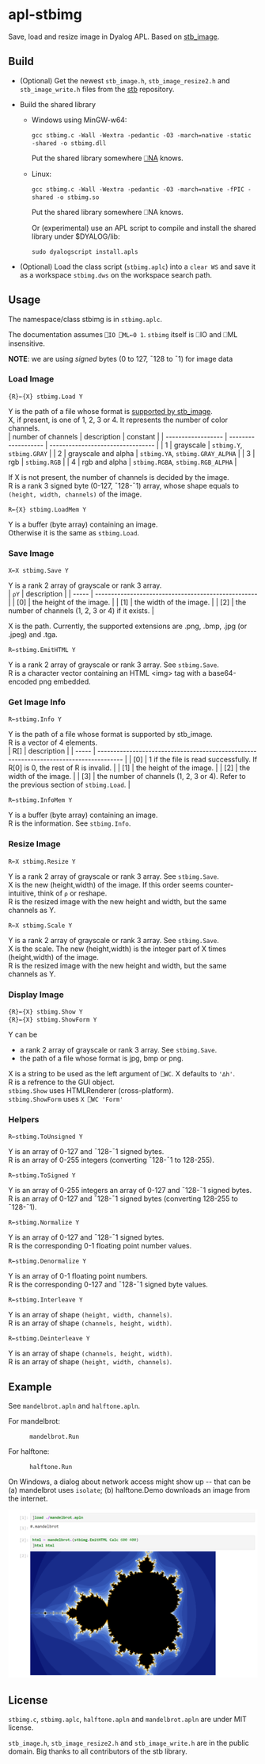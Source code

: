 # apl-stbimg
Save, load and resize image in Dyalog APL. Based on [stb_image](https://github.com/nothings/stb).

## Build
- (Optional) Get the newest `stb_image.h`, `stb_image_resize2.h` and `stb_image_write.h` files from the [stb](https://github.com/nothings/stb) repository.
- Build the shared library

  - Windows using MinGW-w64:
    ```
    gcc stbimg.c -Wall -Wextra -pedantic -O3 -march=native -static -shared -o stbimg.dll
    ```
    Put the shared library somewhere [⎕NA](https://help.dyalog.com/18.2/Content/Language/System%20Functions/na.htm) knows.
  
  - Linux:
    ```
    gcc stbimg.c -Wall -Wextra -pedantic -O3 -march=native -fPIC -shared -o stbimg.so
    ```
    Put the shared library somewhere ⎕NA knows.
    
    Or (experimental) use an APL script to compile and install the shared library under $DYALOG/lib:
    ```
    sudo dyalogscript install.apls
    ```

- (Optional) Load the class script (`stbimg.aplc`) into a `clear WS` and save it as a workspace `stbimg.dws` on the workspace search path.

## Usage
The namespace/class stbimg is in `stbimg.aplc`.

The documentation assumes ```⎕IO ⎕ML←0 1```. `stbimg` itself is ⎕IO and ⎕ML insensitive. 

**NOTE**: we are using _signed_ bytes (0 to 127, ¯128 to ¯1) for image data

### Load Image

```apl
{R}←{X} stbimg.Load Y
```
Y is the path of a file whose format is [supported by stb_image](https://github.com/nothings/stb/blob/master/stb_image.h#L19).  
X, if present, is one of 1, 2, 3 or 4. It represents the number of color channels.  
| number of channels | description         | constant                          |
| ------------------ | ------------------- | --------------------------------- |
| 1                  | grayscale           | `stbimg.Y`, `stbimg.GRAY`         |
| 2                  | grayscale and alpha | `stbimg.YA`, `stbimg.GRAY_ALPHA`  |
| 3                  | rgb                 | `stbimg.RGB`                      |
| 4                  | rgb and alpha       | `stbimg.RGBA`, `stbimg.RGB_ALPHA` |

If X is not present, the number of channels is decided by the image.  
R is a rank 3 signed byte (0-127, ¯128-¯1) array, whose shape equals to `(height, width, channels)` of the image.

```apl
R←{X} stbimg.LoadMem Y
```
Y is a buffer (byte array) containing an image.  
Otherwise it is the same as `stbimg.Load`. 

### Save Image

```apl
X←X stbimg.Save Y
```
Y is a rank 2 array of grayscale or rank 3 array.  
| `⍴Y`  | description                                         |
| ----- | --------------------------------------------------- |
| \[0\] | the height of the image.                            |
| \[1\] | the width of the image.                             |
| \[2\] | the number of channels (1, 2, 3 or 4) if it exists. |

X is the path. Currently, the supported extensions are .png, .bmp, .jpg (or .jpeg) and .tga.

```apl
R←stbimg.EmitHTML Y
```
Y is a rank 2 array of grayscale or rank 3 array. See `stbimg.Save`.  
R is a character vector containing an HTML \<img\> tag with a base64-encoded png embedded.

### Get Image Info

```apl
R←stbimg.Info Y
```
Y is the path of a file whose format is supported by stb_image.  
R is a vector of 4 elements.  
| R\[\] | description                                                                            |
| ----- | -------------------------------------------------------------------------------------- |
| \[0\] | 1 if the file is read successfully. If R\[0\] is 0, the rest of R is invalid.          |
| \[1\] | the height of the image.                                                               |
| \[2\] | the width of the image.                                                                |
| \[3\] | the number of channels (1, 2, 3 or 4). Refer to the previous section of `stbimg.Load`. |

```apl
R←stbimg.InfoMem Y
```
Y is a buffer (byte array) containing an image.  
R is the information. See `stbimg.Info`.

### Resize Image

```apl
R←X stbimg.Resize Y
```
Y is a rank 2 array of grayscale or rank 3 array. See `stbimg.Save`.  
X is the new (height,width) of the image. If this order seems counter-intuitive, think of `⍴` or reshape.  
R is the resized image with the new height and width, but the same channels as Y.

```apl
R←X stbimg.Scale Y
```
Y is a rank 2 array of grayscale or rank 3 array. See `stbimg.Save`.  
X is the scale. The new (height,width) is the integer part of X times (height,width) of the image.  
R is the resized image with the new height and width, but the same channels as Y.

### Display Image

```apl
{R}←{X} stbimg.Show Y
{R}←{X} stbimg.ShowForm Y
```
Y can be
- a rank 2 array of grayscale or rank 3 array. See `stbimg.Save`.
- the path of a file whose format is jpg, bmp or png. 

X is a string to be used as the left argument of `⎕WC`. X defaults to `'∆h'`.  
R is a refrence to the GUI object.  
`stbimg.Show` uses HTMLRenderer (cross-platform).  
`stbimg.ShowForm` uses `X ⎕WC 'Form'`

### Helpers

```apl
R←stbimg.ToUnsigned Y
```
Y is an array of 0-127 and ¯128-¯1 signed bytes.  
R is an array of 0-255 integers (converting ¯128-¯1 to 128-255).

```apl
R←stbimg.ToSigned Y
```
Y is an array of 0-255 integers an array of 0-127 and ¯128-¯1 signed bytes.  
R is an array of 0-127 and ¯128-¯1 signed bytes (converting 128-255 to ¯128-¯1).

```apl
R←stbimg.Normalize Y
```
Y is an array of 0-127 and ¯128-¯1 signed bytes.  
R is the corresponding 0-1 floating point number values.

```apl
R←stbimg.Denormalize Y
```
Y is an array of 0-1 floating point numbers.  
R is the corresponding 0-127 and ¯128-¯1 signed byte values.

```apl
R←stbimg.Interleave Y
```
Y is an array of shape `(height, width, channels)`.  
R is an array of shape `(channels, height, width)`.

```apl
R←stbimg.Deinterleave Y
```
Y is an array of shape `(channels, height, width)`.  
R is an array of shape `(height, width, channels)`.  

## Example
See `mandelbrot.apln` and `halftone.apln`.

For mandelbrot:
```apl
      mandelbrot.Run
```

For halftone:
```apl
      halftone.Run
```

On Windows, a dialog about network access might show up -- that can be (a) mandelbrot uses `isolate`; (b) halftone.Demo downloads an image from the internet.

![screenshot of a jupyter notebook](image/notebook.png)

## License
`stbimg.c`, `stbimg.aplc`, `halftone.apln` and `mandelbrot.apln` are under MIT license.

`stb_image.h`, `stb_image_resize2.h` and `stb_image_write.h` are in the public domain. Big thanks to all contributors of the stb library.
